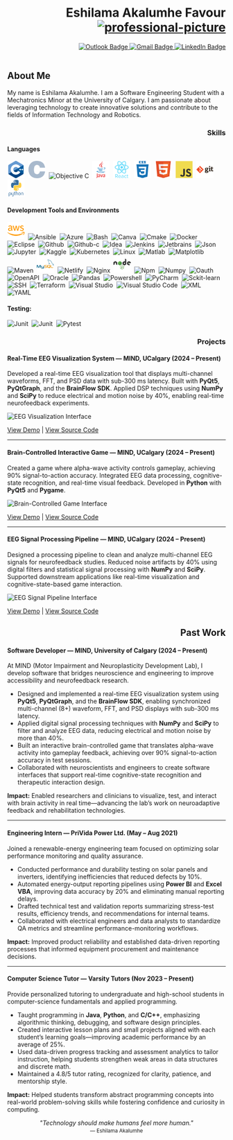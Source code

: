 <div id = "header"  align = "right" >
  <h1>Eshilama Akalumhe Favour <a href="https://ibb.co/yp4fPRq">
    <img src="https://i.ibb.co/tzLmKhD/professional-picture.jpg" alt="professional-picture" width = "100px" height = "100px">
  </a> </h1>

  <div id="badges">
  <a href = "mailto:eshilama.akalumhe@ucalagry.ca">
    <img src="https://img.shields.io/badge/Email-blue?style=for-the-badge&logo=microsoft&logoColor=white" alt="Outlook                 Badge"/>
  </a>
      
  <a href = "mailto:eshilama.akalumhe@gmail.com">
    <img src="https://img.shields.io/badge/Email-red?style=for-the-badge&logo=gmail&logoColor=white" alt="Gmail Badge"/>
  </a>
  
  <a href = "https://www.linkedin.com/in/eshilama-akalumhe-855651214/">
    <img src="https://img.shields.io/badge/LinkedIn-blue?style=for-the-badge&logo=linkedin&logoColor=white" alt="LinkedIn         Badge"/>
  </a> 
  </div>
     <div>
      <img src="https://komarev.com/ghpvc/?username=eshiAkalumhe&style=flat-square&color=grey" alt=""/>
    </div>
  </div>

<div id = "description"> 
  <h2>About Me</h2>
  <p>My name is Eshilama Akalumhe. I am a Software Engineering Student with a Mechatronics Minor at the University of Calgary. 
    I am passionate about leveraging technology to create innovative solutions and contribute to the fields of Information Technology and Robotics. </p>
</div>

<div id = "skills">
  <h3 align = "right">
    Skills
  </h3>
  <div id = "languages">
      <h4>Languages</h4>
      <img src="https://github.com/devicons/devicon/blob/master/icons/cplusplus/cplusplus-original.svg" title="C++" alt="C++" width="40" height="40"/>&nbsp;
      <img src="https://github.com/devicons/devicon/blob/master/icons/c/c-original.svg" title="C" alt="C" width="40" height="40"/>&nbsp;
      <img src="https://cdn.jsdelivr.net/gh/devicons/devicon@latest/icons/objectivec/objectivec-plain.svg" title="O-C" alt="Objective C" width="40" height="40"/>&nbsp;
      <img src="https://github.com/devicons/devicon/blob/master/icons/java/java-original-wordmark.svg" title="Java" alt="Java" width="40" height="40"/>&nbsp;
      <img src="https://github.com/devicons/devicon/blob/master/icons/react/react-original-wordmark.svg" title="React" alt="React" width="40" height="40"/>&nbsp;
      <img src="https://github.com/devicons/devicon/blob/master/icons/css3/css3-plain-wordmark.svg"  title="CSS3" alt="CSS" width="40" height="40"/>&nbsp;
      <img src="https://github.com/devicons/devicon/blob/master/icons/html5/html5-original.svg" title="HTML5" alt="HTML" width="40" height="40"/>&nbsp;
      <img src="https://github.com/devicons/devicon/blob/master/icons/javascript/javascript-original.svg" title="JavaScript" alt="JavaScript" width="40" height="40"/>&nbsp;
      <img src="https://github.com/devicons/devicon/blob/master/icons/git/git-original-wordmark.svg" title="Git" **alt="Git" width="40" height="40"/>&nbsp;
      <img src="https://github.com/devicons/devicon/blob/master/icons/python/python-original-wordmark.svg" title="Python" alt="Python" width="40" height="40"/>&nbsp;    
  </div>
  
  <div id = ""development_tools>
      <h4>Development Tools and Environments</h4>
      <img src="https://github.com/devicons/devicon/blob/master/icons/amazonwebservices/amazonwebservices-plain-wordmark.svg" title="AWS" alt="AWS" width="40" height="40"/>&nbsp;
      <img src="https://cdn.jsdelivr.net/gh/devicons/devicon@latest/icons/ansible/ansible-original-wordmark.svg" title="Ansible" alt="Ansible" width="40" height="40"/>&nbsp;
      <img src="https://cdn.jsdelivr.net/gh/devicons/devicon@latest/icons/azure/azure-original.svg" title="Azure" alt="Azure" width="40" height="40"/>&nbsp;
      <img src="https://cdn.jsdelivr.net/gh/devicons/devicon@latest/icons/bash/bash-original.svg" title="Bash" alt="Bash" width="40" height="40"/>&nbsp;
      <img src="https://cdn.jsdelivr.net/gh/devicons/devicon@latest/icons/canva/canva-original.svg" title="Canva" alt="Canva" width="40" height="40"/>&nbsp;
      <img src="https://cdn.jsdelivr.net/gh/devicons/devicon@latest/icons/cmake/cmake-plain.svg" title="Cmake" alt="Cmake" width="40" height="40"/>&nbsp;
      <img src="https://cdn.jsdelivr.net/gh/devicons/devicon@latest/icons/docker/docker-original-wordmark.svg" title="Docker" alt="Docker" width="40" height="40"/>&nbsp;
      <img src="https://cdn.jsdelivr.net/gh/devicons/devicon@latest/icons/eclipse/eclipse-original.svg" title="Eclipse" alt="Eclipse" width="40" height="40"/>&nbsp;
      <img src="https://cdn.jsdelivr.net/gh/devicons/devicon@latest/icons/github/github-original-wordmark.svg" title="Github" alt="Github" width="40" height="40"/>&nbsp;
       <img src="https://cdn.jsdelivr.net/gh/devicons/devicon@latest/icons/githubcodespaces/githubcodespaces-plain.svg" title="Github-c" alt="Github-c" width="40" height="40"/>&nbsp;
       <img src="https://cdn.jsdelivr.net/gh/devicons/devicon@latest/icons/intellij/intellij-original.svg" title="Idea" alt="Idea" width="40" height="40"/>&nbsp; 
       <img src="https://cdn.jsdelivr.net/gh/devicons/devicon@latest/icons/jenkins/jenkins-line.svg" title="Jenkins" alt="Jenkins" width="40" height="40"/>&nbsp; 
       <img src="https://cdn.jsdelivr.net/gh/devicons/devicon@latest/icons/jetbrains/jetbrains-original.svg" title="Jetbrains" alt="Jetbrains" width="40" height="40"/>&nbsp; 
        <img src="https://cdn.jsdelivr.net/gh/devicons/devicon@latest/icons/json/json-original.svg" title="Json" alt="Json" width="40" height="40"/>&nbsp; 
        <img src="https://cdn.jsdelivr.net/gh/devicons/devicon@latest/icons/jupyter/jupyter-original-wordmark.svg" title="Jupyter" alt="Jupyter" width="40" height="40"/>&nbsp; 
        <img src="https://cdn.jsdelivr.net/gh/devicons/devicon@latest/icons/kaggle/kaggle-original-wordmark.svg" title="Kaggle" alt="Kaggle" width="40" height="40"/>&nbsp; 
        <img src="https://cdn.jsdelivr.net/gh/devicons/devicon@latest/icons/kubernetes/kubernetes-original-wordmark.svg" title="Kubernetes" alt="Kubernetes" width="40" height="40"/>&nbsp; 
        <img src="https://cdn.jsdelivr.net/gh/devicons/devicon@latest/icons/linux/linux-original.svg" title="Linux" alt="Linux" width="40" height="40"/>&nbsp; 
        <img src="https://cdn.jsdelivr.net/gh/devicons/devicon@latest/icons/matlab/matlab-original.svg" title="Matlab" alt="Matlab" width="40" height="40"/>&nbsp; 
        <img src="https://cdn.jsdelivr.net/gh/devicons/devicon@latest/icons/matplotlib/matplotlib-original.svg" title="Matplotlib" alt="Matplotlib" width="40" height="40"/>&nbsp;
        <img src="https://cdn.jsdelivr.net/gh/devicons/devicon@latest/icons/maven/maven-original.svg" title="Maven" alt="Maven" width="40" height="40"/>&nbsp;
        <img src="https://github.com/devicons/devicon/blob/master/icons/mysql/mysql-original-wordmark.svg" title="MySQL"  alt="MySQL" width="40" height="40"/>&nbsp;
        <img src="https://cdn.jsdelivr.net/gh/devicons/devicon@latest/icons/netlify/netlify-original-wordmark.svg" title="Netlify"  alt="Netlify" width="40" height="40"/>&nbsp;
        <img src="https://cdn.jsdelivr.net/gh/devicons/devicon@latest/icons/nginx/nginx-original.svg" title="Nginx"  alt="Nginx" width="40" height="40"/>&nbsp;
        <img src="https://github.com/devicons/devicon/blob/master/icons/nodejs/nodejs-original-wordmark.svg" title="NodeJS" alt="NodeJS" width="40" height="40"/>&nbsp; 
        <img src="https://cdn.jsdelivr.net/gh/devicons/devicon@latest/icons/npm/npm-original-wordmark.svg" title="Npm" alt="Npm" width="40" height="40"/>&nbsp;
        <img src="https://cdn.jsdelivr.net/gh/devicons/devicon@latest/icons/numpy/numpy-original-wordmark.svg" title="Numpy" alt="Numpy" width="40" height="40"/>&nbsp;
        <img src="https://cdn.jsdelivr.net/gh/devicons/devicon@latest/icons/oauth/oauth-plain.svg" title="Oauth" alt="Oauth" width="40" height="40"/>&nbsp;
        <img src="https://cdn.jsdelivr.net/gh/devicons/devicon@latest/icons/openapi/openapi-original-wordmark.svg" title="OpenApi" alt="OpenAPI" width="40" height="40"/>&nbsp;
        <img src="https://cdn.jsdelivr.net/gh/devicons/devicon@latest/icons/oracle/oracle-original.svg" title="Oracle" alt="Oracle" width="40" height="40"/>&nbsp;
        <img src="https://cdn.jsdelivr.net/gh/devicons/devicon@latest/icons/pandas/pandas-original-wordmark.svg" title="Pandas" alt="Pandas" width="40" height="40"/>&nbsp;
        <img src="https://cdn.jsdelivr.net/gh/devicons/devicon@latest/icons/powershell/powershell-original.svg" title="Powershell" alt="Powershell" width="40" height="40"/>&nbsp;
        <img src="https://cdn.jsdelivr.net/gh/devicons/devicon@latest/icons/pycharm/pycharm-original.svg" title="PyCharm" alt="PyCharm" width="40" height="40"/>&nbsp;
        <img src="https://cdn.jsdelivr.net/gh/devicons/devicon@latest/icons/scikitlearn/scikitlearn-original.svg" title="Sckit-learn" alt="Sckit-learn" width="40" height="40"/>&nbsp;
        <img src="https://cdn.jsdelivr.net/gh/devicons/devicon@latest/icons/ssh/ssh-original.svg" title="SSH" alt="SSH" width="40" height="40"/>&nbsp;
        <img src="https://cdn.jsdelivr.net/gh/devicons/devicon@latest/icons/terraform/terraform-original-wordmark.svg" title="Terraform" alt="Terraform" width="40" height="40"/>&nbsp;
        <img src="https://cdn.jsdelivr.net/gh/devicons/devicon@latest/icons/visualstudio/visualstudio-original.svg" title="Visual Studio" alt="Visual Studio" width="40" height="40"/>&nbsp;
        <img src="https://cdn.jsdelivr.net/gh/devicons/devicon@latest/icons/vscode/vscode-original.svg" title="Visual Studio Code" alt="Visual Studio Code" width="40" height="40"/>&nbsp;
        <img src="https://cdn.jsdelivr.net/gh/devicons/devicon@latest/icons/xml/xml-original.svg" title="XML" alt="XML" width="40" height="40"/>&nbsp;
        <img src="https://cdn.jsdelivr.net/gh/devicons/devicon@latest/icons/yaml/yaml-original.svg" title="YAML" alt="YAML" width="40" height="40"/>&nbsp;       </div>
        
  <div id = "Testing">
    <h4>Testing: </h4>
    <img src="https://cdn.jsdelivr.net/gh/devicons/devicon@latest/icons/junit/junit-original-wordmark.svg" title="JUnit" alt="Junit" width="40" height="40"/>&nbsp; 
    <img src="https://cdn.jsdelivr.net/gh/devicons/devicon@latest/icons/selenium/selenium-original.svg" title="JUnit" alt="Junit" width="40" height="40"/>&nbsp;
    <img src="https://cdn.jsdelivr.net/gh/devicons/devicon@latest/icons/pytest/pytest-original.svg" title="Pytest" alt="Pytest" width="40" height="40"/>&nbsp;
  </div>
</div>

<div id="projects">
  <h3 align = "right">Projects</h3>

  <!-- Project 1: Real-Time EEG Visualization System -->
  <div class="project">
    <h4>Real-Time EEG Visualization System — MIND, UCalgary (2024 – Present)</h4>
    <p>
      Developed a real-time EEG visualization tool that displays multi-channel waveforms, FFT, and PSD data with sub-300 ms latency. 
      Built with <b>PyQt5</b>, <b>PyQtGraph</b>, and the <b>BrainFlow SDK</b>. Applied DSP techniques using <b>NumPy</b> and <b>SciPy</b> 
      to reduce electrical and motion noise by 40%, enabling real-time neurofeedback experiments.
    </p>
    <p>
      <img src="https://i.ibb.co/tzLmKhD/professional-picture.jpg" alt="EEG Visualization Interface" width="300" height="200">
    </p>
    <p>
      <a href="https://demo-link.com/eeg" target="_blank">View Demo</a> | 
      <a href="https://source-code-link.com/eeg" target="_blank">View Source Code</a>
    </p>
    <hr>
  </div>

  <!-- Project 2: Brain-Controlled Interactive Game -->
  <div class="project">
    <h4>Brain-Controlled Interactive Game — MIND, UCalgary (2024 – Present)</h4>
    <p>
      Created a game where alpha-wave activity controls gameplay, achieving 90% signal-to-action accuracy. 
      Integrated EEG data processing, cognitive-state recognition, and real-time visual feedback. 
      Developed in <b>Python</b> with <b>PyQt5</b> and <b>Pygame</b>.
    </p>
    <p>
      <img src="https://i.ibb.co/tzLmKhD/professional-picture.jpg" alt="Brain-Controlled Game Interface" width="300" height="200">
    </p>
    <p>
      <a href="https://demo-link.com/game" target="_blank">View Demo</a> | 
      <a href="https://source-code-link.com/game" target="_blank">View Source Code</a>
    </p>
    <hr>
  </div>

  <!-- Project 3: EEG Signal Processing Pipeline -->
  <div class="project">
    <h4>EEG Signal Processing Pipeline — MIND, UCalgary (2024 – Present)</h4>
    <p>
      Designed a processing pipeline to clean and analyze multi-channel EEG signals for neurofeedback studies. 
      Reduced noise artifacts by 40% using digital filters and statistical signal processing with <b>NumPy</b> and <b>SciPy</b>. 
      Supported downstream applications like real-time visualization and cognitive-state-based game interaction.
    </p>
    <p>
      <img src="https://i.ibb.co/tzLmKhD/professional-picture.jpg" alt="EEG Signal Pipeline Interface" width="300" height="200">
    </p>
    <p>
      <a href="https://demo-link.com/pipeline" target="_blank">View Demo</a> | 
      <a href="https://source-code-link.com/pipeline" target="_blank">View Source Code</a>
    </p>

  </div>

</div>

<div id="past-work">
  <h2 align = "right" >Past Work</h2>

  <div class="role">
    <h4>Software Developer — MIND, University of Calgary (2024 – Present)</h4>
    <p>
      At MIND (Motor Impairment and Neuroplasticity Development Lab), I develop software that bridges neuroscience and engineering 
      to improve accessibility and neurofeedback research.
    </p>
    <ul>
      <li>Designed and implemented a real-time EEG visualization system using <b>PyQt5</b>, <b>PyQtGraph</b>, and the <b>BrainFlow SDK</b>, 
      enabling synchronized multi-channel (8+) waveform, FFT, and PSD displays with sub-300 ms latency.</li>
      <li>Applied digital signal processing techniques with <b>NumPy</b> and <b>SciPy</b> to filter and analyze EEG data, 
      reducing electrical and motion noise by more than 40%.</li>
      <li>Built an interactive brain-controlled game that translates alpha-wave activity into gameplay feedback, 
      achieving over 90% signal-to-action accuracy in test sessions.</li>
      <li>Collaborated with neuroscientists and engineers to create software interfaces that support real-time 
      cognitive-state recognition and therapeutic interaction design.</li>
    </ul>
    <p><b>Impact:</b> Enabled researchers and clinicians to visualize, test, and interact with brain activity in real time—advancing the lab’s 
    work on neuroadaptive feedback and rehabilitation technologies.</p>
  </div>
	<hr>
  <div class="role">
    <h4>Engineering Intern — PriVida Power Ltd. (May – Aug 2021)</h4>
    <p>
      Joined a renewable-energy engineering team focused on optimizing solar performance monitoring and quality assurance.
    </p>
    <ul>
      <li>Conducted performance and durability testing on solar panels and inverters, identifying inefficiencies that reduced defects by 10%.</li>
      <li>Automated energy-output reporting pipelines using <b>Power BI</b> and <b>Excel VBA</b>, improving data accuracy by 20% and 
      eliminating manual reporting delays.</li>
      <li>Drafted technical test and validation reports summarizing stress-test results, efficiency trends, and recommendations for internal teams.</li>
      <li>Collaborated with electrical engineers and data analysts to standardize QA metrics and streamline performance-monitoring workflows.</li>
    </ul>
    <p><b>Impact:</b> Improved product reliability and established data-driven reporting processes that informed equipment procurement and maintenance decisions.</p>
  </div>
  <hr>
  <div class="role">
    <h4>Computer Science Tutor — Varsity Tutors (Nov 2023 – Present)</h4>
    <p>
      Provide personalized tutoring to undergraduate and high-school students in computer-science fundamentals and applied programming.
    </p>
    <ul>
      <li>Taught programming in <b>Java</b>, <b>Python</b>, and <b>C/C++</b>, emphasizing algorithmic thinking, debugging, and software design principles.</li>
      <li>Created interactive lesson plans and small projects aligned with each student’s learning goals—improving academic performance by an average of 25%.</li>
      <li>Used data-driven progress tracking and assessment analytics to tailor instruction, helping students strengthen weak areas in data structures and discrete math.</li>
      <li>Maintained a 4.8/5 tutor rating, recognized for clarity, patience, and mentorship style.</li>
    </ul>
    <p><b>Impact:</b> Helped students transform abstract programming concepts into real-world problem-solving skills while fostering confidence and curiosity in computing.</p>
  </div>
</div>

<p align="center">
  <i>"Technology should make humans feel more human."</i><br>
  <small>— Eshilama Akalumhe</small>
</p>




<!---
eshi-Akalumhe/eshi-Akalumhe is a ✨ special ✨ repository because its `README.md` (this file) appears on your GitHub profile.
You can click the Preview link to take a look at your changes.
👀 I’m interested in harnessing my technical knowledge and skills in software development and programming to address real-world challenges. I am particularly interested in exploring the intersections of software engineering, mechatronics, and robotics to develop cutting-edge solutions.Moreover, I am deeply committed to fostering diversity and inclusion in STEM fields, advocating for underrepresented groups and creating opportunities for all individuals to thrive.

😄 Pronouns: She/Her

⚡ Fun fact: ...
--->
